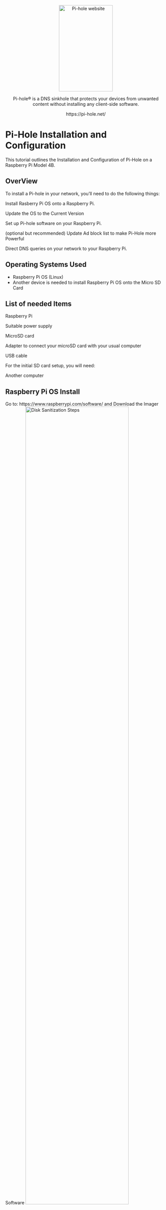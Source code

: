 <p align="center">
  <picture>
    <source media="(prefers-color-scheme: dark)" srcset="https://pi-hole.github.io/graphics/Vortex/Vortex_Vertical_wordmark_darkmode.png">
    <source media="(prefers-color-scheme: light)" srcset="https://pi-hole.github.io/graphics/Vortex/Vortex_Vertical_wordmark_lightmode.png">
    <img src="https://pi-hole.github.io/graphics/Vortex/Vortex_Vertical_wordmark_lightmode.png" width="168" height="270" alt="Pi-hole website">
  </picture>
    <br>
<p align="center">
  Pi-hole® is a DNS sinkhole that protects your devices from unwanted content without installing any client-side software.
  <p align="center">
  https://pi-hole.net/

  
<h1>Pi-Hole Installation and Configuration</h1>
This tutorial outlines the Installation and Configuration of Pi-Hole on a Raspberry Pi Model 4B.<br />


<h2>OverView</h2
              
To install a Pi-hole in your network, you’ll need to do the following things:

Install Rasberry Pi OS onto a Raspberry Pi.

Update the OS to the Current Version

Set up Pi-hole software on your Raspberry Pi.

(optional but recommended) Update Ad block list to make Pi-Hole more Powerful

Direct DNS queries on your network to your Raspberry Pi.

<h2>Operating Systems Used </h2>

- Raspberry Pi OS (Linux)
- Another device is needed to install Raspberry Pi OS onto the Micro SD Card

<h2>List of needed Items</h2>

Raspberry Pi

Suitable power supply

MicroSD card

Adapter to connect your microSD card with your usual computer

USB cable

For the initial SD card setup, you will need:

Another computer 

<h2>Raspberry Pi OS Install</h2>

<p>
Go to: https://www.raspberrypi.com/software/ and Download the Imager Software 
<img src="https://i.imgur.com/izQxZGU.png" height="80%" width="80%" alt="Disk Sanitization Steps"/>
</p>
<p>
<p>

Once Downloaded and Installed set the correct image for your device
<img src="https://i.imgur.com/Gg957DH.png" height="80%" width="80%" alt="Disk Sanitization Steps"/>
</p>
<br />
<p>
  And install
  
  -Once Finished eject the SD Card and plug it into the Raspberry Pi.
<img src="https://i.imgur.com/uXzaySp.png" height="80%" width="80%" alt="Disk Sanitization Steps"/>
</p>
<br />

<h2>Raspberry Pi update </h2>

Now the your Device is set up and powered on, open a Terminal panel
<img src="https://i.imgur.com/niIvCQz.png" height="80%" width="80%" alt="Disk Sanitization Steps"/>
</p>
<br />

<p>
copy and run the following command:  

```bash
sudo apt update && sudo apt upgrade
```
<img src="https://i.imgur.com/It3UMoq.png" height="80%" width="80%" alt="Disk Sanitization Steps"/>
</p>
Once Complete reboot the Raspberry Pi

```bash
sudo reboot now
```
<img src="https://i.imgur.com/ZSUWGAd.png" height="80%" width="80%" alt="Disk Sanitization Steps"/>
</p>
<br />

<h2>Pi-Hole Installation </h2>


  Once Rebooted copy and run the following command

```
curl -sSL https://install.pi-hole.net | bash
```

<img src="https://i.imgur.com/YdxDnIm.png" height="80%" width="80%" alt="Disk Sanitization Steps"/>
</p>

<p>
  Follow the Set up 
<p>
<img src="https://i.imgur.com/gU8nj6n.png" height="80%" width="80%" alt="Disk Sanitization Steps"/>
</p>
<p>
  When you are picking your upstream DNS provider select Quad9, as it is a non-profit organization which operates a privacy-and-security focused, open DNS recursive service 

  Here is their link if you have any questions: https://quad9.net/

  Continue the installation to your own Logging Preference
<img src="https://i.imgur.com/Kd7W5qy.png" height="80%" width="80%" alt="Disk Sanitization Steps"/>
</p>
<p>
  Take note of the IP address, you will need to go to your router and make this static.

  You can copy the premade password and log into the web address or the Ip/admin. Or the next step we are going to change it!
<img src="https://i.imgur.com/9nxbgkv.png" height="80%" width="80%" alt="Disk Sanitization Steps"/>
</p>
<p>
Copy and run this command:

```bash
pihole -a -p
```

<img src="https://i.imgur.com/pOjI5id.png" height="80%" width="80%" alt="Disk Sanitization Steps"/>
</p>

<p>
Next we will make sure everything is updated, copy and run this command
  
```bash
pihole -up
```

<img src="https://i.imgur.com/QYUn9Ov.png" height="80%" width="80%" alt="Disk Sanitization Steps"/>
</p>

<h2>Firebog DNS list</h2>

<p>
Open a web page and go to your pihole web page, and log in.
  
  http://<IP_ADDPRESS_OF_YOUR_PI_HOLE>/admin/
<img src="https://i.imgur.com/rIKryND.png" height="80%" width="80%" alt="Disk Sanitization Steps"/>
</p>
<p>
  Open another tap and go to https://firebog.net/
<img src="https://i.imgur.com/EiGFPQI.png" height="80%" width="80%" alt="Disk Sanitization Steps"/>
</p>
<p>
Go to the Addlist tab on the left-hand side menu

  We will be pasting the URL's from Fire bog into the Addresses bar
<img src="https://i.imgur.com/fLsNouD.png" height="80%" width="80%" alt="Disk Sanitization Steps"/>
</p>
<p>
Copy at least the Green (I will be including the Blue options) it is recommended to avoid the ones with lines through them as they may block the wrong things and break websites!
<img src="https://i.imgur.com/l3W2CxM.png" height="80%" width="80%" alt="Disk Sanitization Steps"/>
</p>

<p>
  Copy, paste and add all sections you desire!
<img src="https://i.imgur.com/4xqgkAk.png" height="80%" width="80%" alt="Disk Sanitization Steps"/>
</p>
<p>
  Once all the Url's are added to your block list, we need to Update Gravity (list of blocked domains)

  Go back to the Terminal, Copy and run this command

```bash
pihole -g
```

<img src="https://i.imgur.com/ykySgAL.png" height="80%" width="80%" alt="Disk Sanitization Steps"/>
</p>

<p>
  Now back on the Dash you should have many more domains on your Block list!
<img src="https://i.imgur.com/MDrCy5m.png" height="80%" width="80%" alt="Disk Sanitization Steps"/>
</p>

<h2>Point your Devices to Pi-Hole </h2>

<p>
  Once the installer has been run, you will need to configure your router to have DHCP clients use Pi-hole as their DNS server. This router configuration will ensure that all devices connecting to your network will have content blocked without any further intervention.

If your router does not support setting the DNS server, you can use Pi-hole's built-in DHCP server; be sure to disable DHCP on your router first (if it has that feature available).

As a last resort, you can manually set each device to use Pi-hole as their DNS server.

- Each device is different, and you may need to update the DNS to your Raspberry Pi manually. Or if you do not control the Router.

<P>
Example:

You will need to travel to your device's setting and networking tab. Once there locate the DNS setting, and remove all preset options. Then add in the IP address for the Raspberry Pi, save the settings and do this again on any of your other devices you wish to filter content on!

<img src="https://i.imgur.com/xLhmDPD.png" height="80%" width="80%" alt="Disk Sanitization Steps"/>
</p>
<p>

